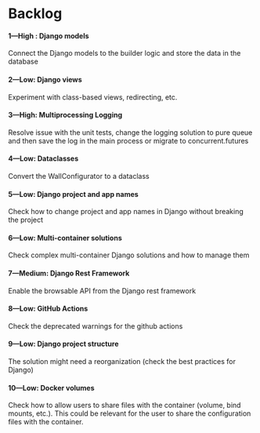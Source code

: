 # Backlog

#### 1—High : Django models
Connect the Django models to the builder logic and store the data in the database 

#### 2—Low: Django views
Experiment with class-based views, redirecting, etc.

#### 3—High: Multiprocessing Logging
Resolve issue with the unit tests, change the logging solution to pure 
queue and then save the log in the main process or migrate to concurrent.futures

#### 4—Low: Dataclasses
Convert the WallConfigurator to a dataclass

#### 5—Low: Django project and app names
Check how to change project and app names in Django without breaking the project

#### 6—Low: Multi-container solutions
Check complex multi-container Django solutions and how to manage them

#### 7—Medium: Django Rest Framework
Enable the browsable API from the Django rest framework

#### 8—Low: GitHub Actions
Check the deprecated warnings for the github actions

#### 9—Low: Django project structure
The solution might need a reorganization (check the best practices for Django)

#### 10—Low: Docker volumes
Check how to allow users to share files with the container (volume, bind 
mounts, etc.). This could be relevant for the user to share the configuration 
files with the container.